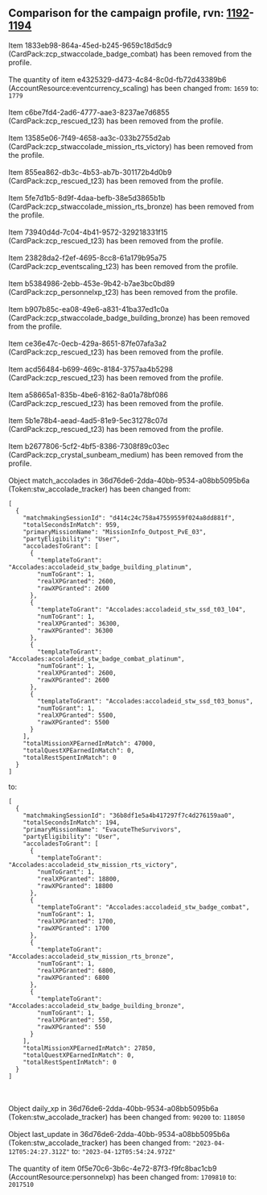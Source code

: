 ## Comparison for the campaign profile, rvn: [1192](https://github.com/PRO100KatYT/FortniteProfileRevisions/tree/main/profiles/campaign/1192%20campaign.json)-[1194](https://github.com/PRO100KatYT/FortniteProfileRevisions/tree/main/profiles/campaign/1194%20campaign.json)

Item 1833eb98-864a-45ed-b245-9659c18d5dc9 (CardPack:zcp_stwaccolade_badge_combat) has been removed from the profile.
<br><br>
The quantity of item e4325329-d473-4c84-8c0d-fb72d43389b6 (AccountResource:eventcurrency_scaling) has been changed from: `1659` to: `1779`
<br><br>
Item c6be7fd4-2ad6-4777-aae3-8237ae7d6855 (CardPack:zcp_rescued_t23) has been removed from the profile.
<br><br>
Item 13585e06-7f49-4658-aa3c-033b2755d2ab (CardPack:zcp_stwaccolade_mission_rts_victory) has been removed from the profile.
<br><br>
Item 855ea862-db3c-4b53-ab7b-301172b4d0b9 (CardPack:zcp_rescued_t23) has been removed from the profile.
<br><br>
Item 5fe7d1b5-8d9f-4daa-befb-38e5d3865b1b (CardPack:zcp_stwaccolade_mission_rts_bronze) has been removed from the profile.
<br><br>
Item 73940d4d-7c04-4b41-9572-329218331f15 (CardPack:zcp_rescued_t23) has been removed from the profile.
<br><br>
Item 23828da2-f2ef-4695-8cc8-61a179b95a75 (CardPack:zcp_eventscaling_t23) has been removed from the profile.
<br><br>
Item b5384986-2ebb-453e-9b42-b7ae3bc0bd89 (CardPack:zcp_personnelxp_t23) has been removed from the profile.
<br><br>
Item b907b85c-ea08-49e6-a831-41ba37ed1c0a (CardPack:zcp_stwaccolade_badge_building_bronze) has been removed from the profile.
<br><br>
Item ce36e47c-0ecb-429a-8651-87fe07afa3a2 (CardPack:zcp_rescued_t23) has been removed from the profile.
<br><br>
Item acd56484-b699-469c-8184-3757aa4b5298 (CardPack:zcp_rescued_t23) has been removed from the profile.
<br><br>
Item a58665a1-835b-4be6-8162-8a01a78bf086 (CardPack:zcp_rescued_t23) has been removed from the profile.
<br><br>
Item 5b1e78b4-aead-4ad5-81e9-5ec31278c07d (CardPack:zcp_rescued_t23) has been removed from the profile.
<br><br>
Item b2677806-5cf2-4bf5-8386-7308f89c03ec (CardPack:zcp_crystal_sunbeam_medium) has been removed from the profile.
<br><br>
Object match_accolades in 36d76de6-2dda-40bb-9534-a08bb5095b6a (Token:stw_accolade_tracker) has been changed from:

```
[
  {
    "matchmakingSessionId": "d414c24c758a47559559f024a8dd881f",
    "totalSecondsInMatch": 959,
    "primaryMissionName": "MissionInfo_Outpost_PvE_03",
    "partyEligibility": "User",
    "accoladesToGrant": [
      {
        "templateToGrant": "Accolades:accoladeid_stw_badge_building_platinum",
        "numToGrant": 1,
        "realXPGranted": 2600,
        "rawXPGranted": 2600
      },
      {
        "templateToGrant": "Accolades:accoladeid_stw_ssd_t03_l04",
        "numToGrant": 1,
        "realXPGranted": 36300,
        "rawXPGranted": 36300
      },
      {
        "templateToGrant": "Accolades:accoladeid_stw_badge_combat_platinum",
        "numToGrant": 1,
        "realXPGranted": 2600,
        "rawXPGranted": 2600
      },
      {
        "templateToGrant": "Accolades:accoladeid_stw_ssd_t03_bonus",
        "numToGrant": 1,
        "realXPGranted": 5500,
        "rawXPGranted": 5500
      }
    ],
    "totalMissionXPEarnedInMatch": 47000,
    "totalQuestXPEarnedInMatch": 0,
    "totalRestSpentInMatch": 0
  }
]
```

to:

```
[
  {
    "matchmakingSessionId": "36b8df1e5a4b417297f7c4d276159aa0",
    "totalSecondsInMatch": 194,
    "primaryMissionName": "EvacuteTheSurvivors",
    "partyEligibility": "User",
    "accoladesToGrant": [
      {
        "templateToGrant": "Accolades:accoladeid_stw_mission_rts_victory",
        "numToGrant": 1,
        "realXPGranted": 18800,
        "rawXPGranted": 18800
      },
      {
        "templateToGrant": "Accolades:accoladeid_stw_badge_combat",
        "numToGrant": 1,
        "realXPGranted": 1700,
        "rawXPGranted": 1700
      },
      {
        "templateToGrant": "Accolades:accoladeid_stw_mission_rts_bronze",
        "numToGrant": 1,
        "realXPGranted": 6800,
        "rawXPGranted": 6800
      },
      {
        "templateToGrant": "Accolades:accoladeid_stw_badge_building_bronze",
        "numToGrant": 1,
        "realXPGranted": 550,
        "rawXPGranted": 550
      }
    ],
    "totalMissionXPEarnedInMatch": 27850,
    "totalQuestXPEarnedInMatch": 0,
    "totalRestSpentInMatch": 0
  }
]
```

<br><br>
Object daily_xp in 36d76de6-2dda-40bb-9534-a08bb5095b6a (Token:stw_accolade_tracker) has been changed from: `90200` to: `118050`
<br><br>
Object last_update in 36d76de6-2dda-40bb-9534-a08bb5095b6a (Token:stw_accolade_tracker) has been changed from: `"2023-04-12T05:24:27.312Z"` to: `"2023-04-12T05:54:24.972Z"`
<br><br>
The quantity of item 0f5e70c6-3b6c-4e72-87f3-f9fc8bac1cb9 (AccountResource:personnelxp) has been changed from: `1709810` to: `2017510`
<br><br>

